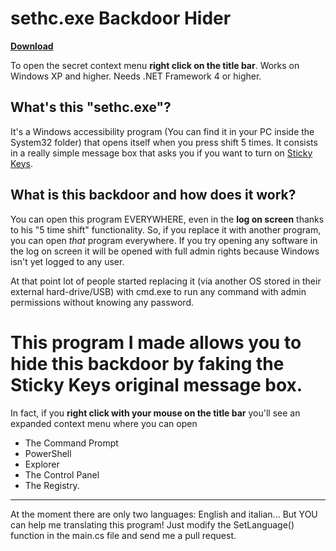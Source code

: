 # sethc.exe Backdoor Hider

**[Download](https://github.com/PGgamer2/sethc-backdoor-hider/releases/)**

To open the secret context menu **right click on the title bar**.
Works on Windows XP and higher. Needs .NET Framework 4 or higher.

## What's this "sethc.exe"?
It's a Windows accessibility program (You can find it in your PC inside the System32 folder) that opens itself when you press shift 5 times.
It consists in a really simple message box that asks you if you want to turn on [Sticky Keys](https://en.wikipedia.org/wiki/Sticky_keys).

## What is this backdoor and how does it work?
You can open this program EVERYWHERE, even in the **log on screen** thanks to his "5 time shift" functionality.
So, if you replace it with another program, you can open *that* program everywhere.
If you try opening any software in the log on screen it will be opened with full admin rights because Windows isn't yet logged to any user.

At that point lot of people started replacing it (via another OS stored in their external hard-drive/USB) with cmd.exe to run any command with admin permissions without knowing any password.

# This program I made allows you to hide this backdoor by faking the Sticky Keys original message box.
In fact, if you **right click with your mouse on the title bar** you'll see an expanded context menu where you can open
* The Command Prompt
* PowerShell
* Explorer
* The Control Panel
* The Registry.

---

At the moment there are only two languages: English and italian...
But YOU can help me translating this program! Just modify the SetLanguage() function in the main.cs file and send me a pull request.
